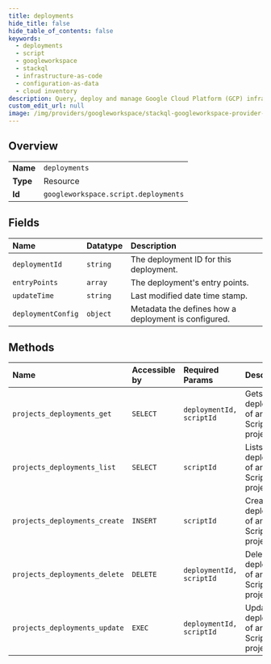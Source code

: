 ```yaml
---
title: deployments
hide_title: false
hide_table_of_contents: false
keywords:
  - deployments
  - script
  - googleworkspace    
  - stackql
  - infrastructure-as-code
  - configuration-as-data
  - cloud inventory
description: Query, deploy and manage Google Cloud Platform (GCP) infrastructure and resources using SQL
custom_edit_url: null
image: /img/providers/googleworkspace/stackql-googleworkspace-provider-featured-image.png
---
```

  
    

## Overview
<table><tbody>
<tr><td><b>Name</b></td><td><code>deployments</code></td></tr>
<tr><td><b>Type</b></td><td>Resource</td></tr>
<tr><td><b>Id</b></td><td><code>googleworkspace.script.deployments</code></td></tr>
</tbody></table>

## Fields
| Name | Datatype | Description |
|:-----|:---------|:------------|
| `deploymentId` | `string` | The deployment ID for this deployment. |
| `entryPoints` | `array` | The deployment's entry points. |
| `updateTime` | `string` | Last modified date time stamp. |
| `deploymentConfig` | `object` | Metadata the defines how a deployment is configured. |
## Methods
| Name | Accessible by | Required Params | Description |
|:-----|:--------------|:----------------|:------------|
| `projects_deployments_get` | `SELECT` | `deploymentId, scriptId` | Gets a deployment of an Apps Script project. |
| `projects_deployments_list` | `SELECT` | `scriptId` | Lists the deployments of an Apps Script project. |
| `projects_deployments_create` | `INSERT` | `scriptId` | Creates a deployment of an Apps Script project. |
| `projects_deployments_delete` | `DELETE` | `deploymentId, scriptId` | Deletes a deployment of an Apps Script project. |
| `projects_deployments_update` | `EXEC` | `deploymentId, scriptId` | Updates a deployment of an Apps Script project. |
